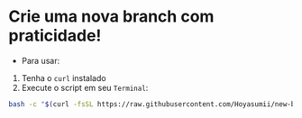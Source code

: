 # Crie uma nova branch com praticidade!

- Para usar:
1. Tenha o `curl` instalado
2. Execute o script em seu `Terminal`:
```bash
bash -c "$(curl -fsSL https://raw.githubusercontent.com/Hoyasumii/new-branch/main/new-branch.sh)" -a <branch-desejada> <nova-branch>
```